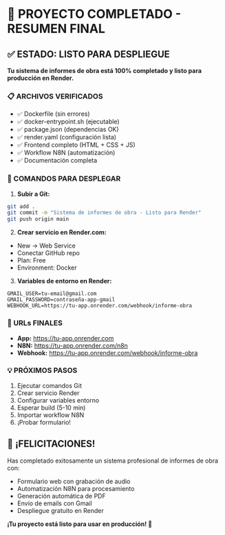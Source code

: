 # 🎉 PROYECTO COMPLETADO - RESUMEN FINAL

## ✅ ESTADO: LISTO PARA DESPLIEGUE

**Tu sistema de informes de obra está 100% completado y listo para producción en Render.**

### 📋 ARCHIVOS VERIFICADOS
- ✅ Dockerfile (sin errores)
- ✅ docker-entrypoint.sh (ejecutable)
- ✅ package.json (dependencias OK)
- ✅ render.yaml (configuración lista)
- ✅ Frontend completo (HTML + CSS + JS)
- ✅ Workflow N8N (automatización)
- ✅ Documentación completa

### 🚀 COMANDOS PARA DESPLEGAR

1. **Subir a Git:**
```bash
git add .
git commit -m "Sistema de informes de obra - Listo para Render"
git push origin main
```

2. **Crear servicio en Render.com:**
- New → Web Service
- Conectar GitHub repo
- Plan: Free
- Environment: Docker

3. **Variables de entorno en Render:**
```
GMAIL_USER=tu-email@gmail.com
GMAIL_PASSWORD=contraseña-app-gmail  
WEBHOOK_URL=https://tu-app.onrender.com/webhook/informe-obra
```

### 🔗 URLs FINALES
- **App:** https://tu-app.onrender.com
- **N8N:** https://tu-app.onrender.com/n8n
- **Webhook:** https://tu-app.onrender.com/webhook/informe-obra

### 💡 PRÓXIMOS PASOS
1. Ejecutar comandos Git
2. Crear servicio Render
3. Configurar variables entorno
4. Esperar build (5-10 min)
5. Importar workflow N8N
6. ¡Probar formulario!

## 🎊 ¡FELICITACIONES!

Has completado exitosamente un sistema profesional de informes de obra con:
- Formulario web con grabación de audio
- Automatización N8N para procesamiento
- Generación automática de PDF
- Envío de emails con Gmail
- Despliegue gratuito en Render

**¡Tu proyecto está listo para usar en producción! 🚀**
